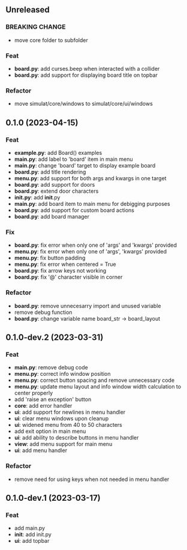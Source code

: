 ## Unreleased

### BREAKING CHANGE

- move core folder to subfolder

### Feat

- **board.py**: add curses.beep when interacted with a collider
- **board.py**: add support for displaying board title on topbar

### Refactor

- move simulat/core/windows to simulat/core/ui/windows

## 0.1.0 (2023-04-15)

### Feat

- **example.py**: add Board() examples
- **main.py**: add label to 'board' item in main menu
- **main.py**: change 'board' target to display example board
- **board.py**: add title rendering
- **menu.py**: add support for both args and kwargs in one target
- **board.py**: add support for doors
- **board.py**: extend door characters
- **__init__.py**: add __init__.py
- **main.py**: add board item to main menu for debigging purposes
- **board.py**: add support for custom board actions
- **board.py**: add board manager

### Fix

- **board.py**: fix error when only one of 'args' and 'kwargs' provided
- **menu.py**: fix error when only one of 'args', 'kwargs' provided
- **menu.py**: fix button padding
- **menu.py**: fix error when centered = True
- **board.py**: fix arrow keys not working
- **board.py**: fix '@' character visible in corner

### Refactor

- **board.py**: remove unnecesarry import and unused variable
- remove debug function
- **board.py**: change variable name board_str -> board_layout

## 0.1.0-dev.2 (2023-03-31)

### Feat

- **main.py**: remove debug code
- **menu.py**: correct info window position
- **menu.py**: correct button spacing and remove unnecessary code
- **menu.py**: update menu layout and info window width calculation to center properly
- add 'raise an  exception' button
- **core**: add error handler
- **ui**: add support for newlines in menu handler
- **ui**: clear menu windows upon cleanup
- **ui**: widened menu from 40 to 50 characters
- add exit option in main menu
- **ui**: add ability to describe buttons in menu handler
- **view**: add menu support for main menu
- **ui**: add menu handler

### Refactor

- remove need for using keys when not needed in menu handler

## 0.1.0-dev.1 (2023-03-17)

### Feat

- add main.py
- **init**: add init.py
- **ui**: add topbar
